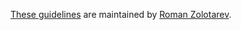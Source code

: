 [These guidelines][guidelines] are maintained by [Roman Zolotarev][romanzolotarev].

[license]: https://github.com/romanzolotarev/styleguides/blob/master/LICENSE.md
[guidelines]: https://github.com/romanzolotarev/guidelines
[romanzolotarev]: http://romanzolotarev.com